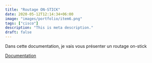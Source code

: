```yaml
---
title: "Routage ON-STICK"
date: 2020-05-12T12:14:34+06:00
image: "images/portfolio/item6.png"
tags: ["cisco"]
description: "This is meta description."
draft: false
---
```


Dans cette documentation, je vais vous présenter un routage on-stick

[Documentation](/ROUTAGE.pdf)